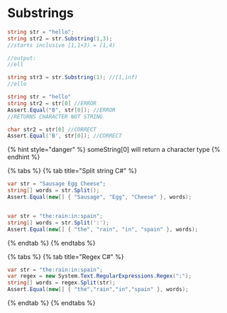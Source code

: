 # Substrings

```csharp
string str = "hello";
string str2 = str.Substring(1,3);
//starts inclusive [1,1+3) = [1,4)

//output:
//ell

string str3 = str.Substring(1); //[1,inf)
//ello
```

```csharp
string str = "hello"
string str2 = str[0] //ERROR
Assert.Equal("B", str[0]); //ERROR
//RETURNS CHARACTER NOT STRING

char str2 = str[0] //CORRECT
Assert.Equal('B', str[0]); //CORRECT
```

{% hint style="danger" %}
someString\[0\] will return a character type 
{% endhint %}

{% tabs %}
{% tab title="Split string C\#" %}
```csharp
var str = "Sausage Egg Cheese";
string[] words = str.Split();
Assert.Equal(new[] { "Sausage", "Egg", "Cheese" }, words);


var str = "the:rain:in:spain";
string[] words = str.Split(':');
Assert.Equal(new[] { "the", "rain", "in", "spain" }, words);
```
{% endtab %}
{% endtabs %}

{% tabs %}
{% tab title="Regex C\#" %}
```csharp
var str = "the:rain:in:spain";
var regex = new System.Text.RegularExpressions.Regex(":");
string[] words = regex.Split(str);
Assert.Equal(new[] { "the","rain","in","spain" }, words);
```
{% endtab %}
{% endtabs %}


